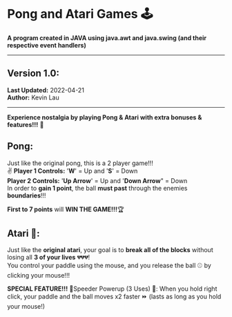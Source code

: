 # Pong and Atari Games 🕹️
**A program created in JAVA using java.awt and java.swing (and their respective event handlers)**
***

## Version 1.0:
**Last Updated:** 2022-04-21<br>
**Author:** Kevin Lau

***
**Experience nostalgia by playing Pong & Atari with extra bonuses & features!!!** 🙌<br>
## Pong:
Just like the original pong, this is a 2 player game!!!<br>✌️
**Player 1 Controls:** '**W**' = Up and '**S**' = Down<br>
**Player 2 Controls:** '**Up Arrow**' = Up and '**Down Arrow**" = Down<br>
In order to **gain 1 point**, the ball **must past** through the enemies **boundaries**!!!<br>

**First to 7 points** will **WIN THE GAME!!!**🏆

## Atari 🧱:
Just like the **original atari**, your goal is to **break all of the blocks** without losing all **3 of your lives** 💔💔💔! <br>
You control your paddle using the mouse, and you release the ball ⚾ by clicking your mouse!!!<br>

**SPECIAL FEATURE!!!**
🌟Speeder Powerup (3 Uses) 🌟: When you hold right click, your paddle and the ball moves x2 faster ⏩ (lasts as long as you hold your mouse!)

